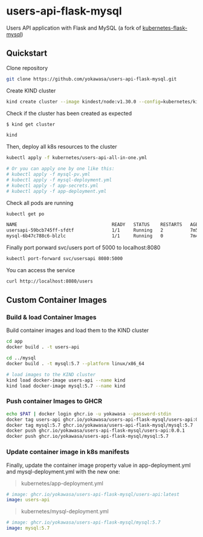 # users-api-flask-mysql

Users API application with Flask and MySQL (a fork of [kubernetes-flask-mysql](https://github.com/Rikkraan/kubernetes-flask-mysql))

## Quickstart

Clone repository

```bash
git clone https://github.com/yokawasa/users-api-flask-mysql.git
```

Create KIND cluster

```bash
kind create cluster --image kindest/node:v1.30.0 --config=kubernetes/kind/cluster.yaml --wait 5m
```

Check if the cluster has been created as expected

```bash
$ kind get cluster

kind
```

Then, deploy all k8s resources to the cluster

```bash
kubectl apply -f kubernetes/users-api-all-in-one.yml

# Or you can apply one by one like this:
# kubectl apply -f mysql-pv.yml
# kubectl apply -f mysql-deployment.yml
# kubectl apply -f app-secrets.yml
# kubectl apply -f app-deployment.yml
```

Check all pods are running

```bash
kubectl get po

NAME                                   READY   STATUS    RESTARTS   AGE
usersapi-59bcb745ff-sfdtf              1/1     Running   2          7m53s
mysql-6b47c788c6-blzlc                 1/1     Running   0          7m43s
```

Finally port porward svc/users port of 5000 to localhost:8080

```bash
kubectl port-forward svc/usersapi 8080:5000
```

You can access the service

```bash
curl http://localhost:8080/users
```

## Custom Container Images

### Build & load Container Images

Build container images and load them to the KIND cluster

```bash
cd app
docker build . -t users-api

cd ../mysql
docker build . -t mysql:5.7 --platform linux/x86_64

# load images to the KIND cluster
kind load docker-image users-api --name kind
kind load docker-image mysql:5.7 --name kind
```

### Push container Images to GHCR

```bash
echo $PAT | docker login ghcr.io -u yokawasa --password-stdin
docker tag users-api ghcr.io/yokawasa/users-api-flask-mysql/users-api:0.0.1
docker tag mysql:5.7 ghcr.io/yokawasa/users-api-flask-mysql/mysql:5.7
docker push ghcr.io/yokawasa/users-api-flask-mysql/users-api:0.0.1
docker push ghcr.io/yokawasa/users-api-flask-mysql/mysql:5.7
```

### Update container image in k8s manifests

Finally, update the container image property value in app-deployment.yml and mysql-deployment.yml with the new one:

> kubernetes/app-deployment.yml
```yaml
# image: ghcr.io/yokawasa/users-api-flask-mysql/users-api:latest
image: users-api
```

> kubernetes/mysql-deployment.yml
```yaml
# image: ghcr.io/yokawasa/users-api-flask-mysql/mysql:5.7
image: mysql:5.7
```
